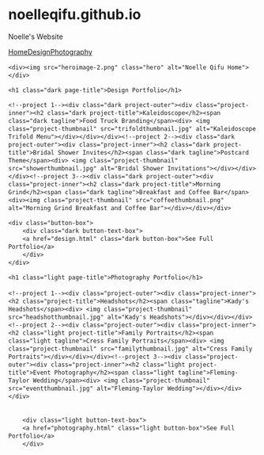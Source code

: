 # noelleqifu.github.io
Noelle's Website
<!DOCTYPE html>
<html>
<head>
	<title>Noelle Qifu | Design</title>
	<link rel="stylesheet" type="text/css" href="HomePage-V2-Style.css">
</head>

<div class="dark page-background">

<div ><a href="home-page.html" class="nav-option">Home</a><a href="design-page.html" class="nav-option">Design</a><a href="photography-page.html" class="nav-option">Photography</a></div>

	<div><img src="heroimage-2.png" class="hero" alt="Noelle Qifu Home"></div> 

<div class="dark big-portfolio-box">

	<h1 class="dark page-title">Design Portfolio</h1>

<div class="three-across">

	<!--project 1--><div class="dark project-outer"><div class="project-inner"><h2 class="dark project-title">Kaleidoscope</h2><span class="dark tagline">Food Truck Branding</span><div> <img class="project-thumbnail" src="trifoldthumbnail.jpg" alt="Kaleidoscope Trifold Menu"></div></div></div><!--project 2--><div class="dark project-outer"><div class="project-inner"><h2 class="dark project-title">Bridal Shower Invites</h2><span class="dark tagline">Postcard Theme</span><div> <img class="project-thumbnail" src="showerthumbnail.jpg" alt="Bridal Shower Invitations"></div></div></div><!--project 3--><div class="dark project-outer"><div class="project-inner"><h2 class="dark project-title">Morning Grind</h2><span class="dark tagline">Breakfast and Coffee Bar</span><div><img class="project-thumbnail" src="coffeethumbnail.png" alt="Morning Grind Breakfast and Coffee Bar"></div></div></div>
</div>
	
	<div class="button-box">
		<div class="dark button-text-box">
		<a href="design.html" class="dark button-box">See Full Portfolio</a>
		</div>
	</div> 

	
</div> <!--End "big-portfolio-box" for Design-->
</div> <!--End "dark page-background" div-->

<div class="light page-background">
<!--begin Photography section-->
<div class="light big-portfolio-box">
		
	<h1 class="light page-title">Photography Portfolio</h1>

	<!--project 1--><div class="project-outer"><div class="project-inner"><h2 class="project-title">Headshots</h2><span class="tagline">Kady's Headshots</span><div> <img class="project-thumbnail" src="headshotthumbnail.jpg" alt="Kady's Headshots"></div></div></div><!--project 2--><div class="project-outer"><div class="project-inner"><h2 class="light project-title">Family Portraits</h2><span class="light tagline">Cress Family Portraits</span><div> <img class="project-thumbnail" src="familythumbnail.jpg" alt="Cress Family Portraits"></div></div></div><!--project 3--><div class="project-outer"><div class="project-inner"><h2 class="light project-title">Event Photography</h2><span class="light tagline">Fleming-Taylor Wedding</span><div> <img class="project-thumbnail" src="eventthumbnail.jpg" alt="Fleming-Taylor Wedding"></div></div></div>


		<div class="light button-text-box">
		<a href="photography.html" class="light button-box">See Full Portfolio</a>
		</div>
	
</div> <!--End "big-portfolio-box" for Design-->

</div> <!--End "light page-background" div-->
</body>
</html>
